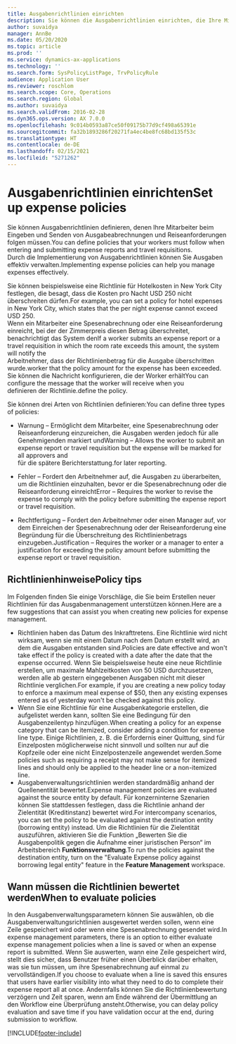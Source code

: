 ```yaml
---
title: Ausgabenrichtlinien einrichten
description: Sie können die Ausgabenrichtlinien einrichten, die Ihre Mitarbeiter beim Eingeben und Senden von Spesenabrechnungen und Reiseanforderungen in Microsoft Dynamics 365 Finance befolgen müssen.
author: suvaidya
manager: AnnBe
ms.date: 05/20/2020
ms.topic: article
ms.prod: ''
ms.service: dynamics-ax-applications
ms.technology: ''
ms.search.form: SysPolicyListPage, TrvPolicyRule
audience: Application User
ms.reviewer: roschlom
ms.search.scope: Core, Operations
ms.search.region: Global
ms.author: suvaidya
ms.search.validFrom: 2016-02-28
ms.dyn365.ops.version: AX 7.0.0
ms.openlocfilehash: 9c014b0593a87ce50f09175b77d9cf498a65391e
ms.sourcegitcommit: fa32b1893286f20271fa4ec4be8fc68bd135f53c
ms.translationtype: HT
ms.contentlocale: de-DE
ms.lasthandoff: 02/15/2021
ms.locfileid: "5271262"
---
```

# <a name="set-up-expense-policies"></a><span data-ttu-id="ce096-103">Ausgabenrichtlinien einrichten</span><span class="sxs-lookup"><span data-stu-id="ce096-103">Set up expense policies</span></span>

<span data-ttu-id="ce096-104">Sie können Ausgabenrichtlinien definieren, denen Ihre Mitarbeiter beim Eingeben und Senden von Ausgabeabrechnungen und Reiseanforderungen folgen müssen.</span><span class="sxs-lookup"><span data-stu-id="ce096-104">You can define policies that your workers must follow when entering and submitting expense reports and travel requisitions.</span></span>         
<span data-ttu-id="ce096-105">Durch die Implementierung von Ausgabenrichtlinien können Sie Ausgaben effektiv verwalten.</span><span class="sxs-lookup"><span data-stu-id="ce096-105">Implementing expense policies can help you manage expenses effectively.</span></span>         

<span data-ttu-id="ce096-106">Sie können beispielsweise eine Richtlinie für Hotelkosten in New York City festlegen, die besagt, dass die Kosten pro Nacht USD 250 nicht überschreiten dürfen.</span><span class="sxs-lookup"><span data-stu-id="ce096-106">For example, you can set a policy for hotel expenses in New York City, which states that the per night expense cannot exceed USD 250.</span></span>       
<span data-ttu-id="ce096-107">Wenn ein Mitarbeiter eine Spesenabrechnung oder eine Reiseanforderung einreicht, bei der der Zimmerpreis diesen Betrag überschreitet, benachrichtigt das System den</span><span class="sxs-lookup"><span data-stu-id="ce096-107">If a worker submits an expense report or a travel requisition in which the room rate exceeds this amount, the system will notify the</span></span>        
<span data-ttu-id="ce096-108">Arbeitnehmer, dass der Richtlinienbetrag für die Ausgabe überschritten wurde.</span><span class="sxs-lookup"><span data-stu-id="ce096-108">worker that the policy amount for the expense has been exceeded.</span></span> <span data-ttu-id="ce096-109">Sie können die Nachricht konfigurieren, die der Worker erhält</span><span class="sxs-lookup"><span data-stu-id="ce096-109">You can configure the message that the worker will receive when you</span></span>        
<span data-ttu-id="ce096-110">definieren der Richtlinie.</span><span class="sxs-lookup"><span data-stu-id="ce096-110">define the policy.</span></span>      
        
<span data-ttu-id="ce096-111">Sie können drei Arten von Richtlinien definieren:</span><span class="sxs-lookup"><span data-stu-id="ce096-111">You can define three types of policies:</span></span>         
        
- <span data-ttu-id="ce096-112">Warnung – Ermöglicht dem Mitarbeiter, eine Spesenabrechnung oder Reiseanforderung einzureichen, die Ausgaben werden jedoch für alle Genehmigenden markiert und</span><span class="sxs-lookup"><span data-stu-id="ce096-112">Warning – Allows the worker to submit an expense report or travel requisition but the expense will be marked for all approvers and</span></span>        
  <span data-ttu-id="ce096-113">für die spätere Berichterstattung.</span><span class="sxs-lookup"><span data-stu-id="ce096-113">for later reporting.</span></span>        

- <span data-ttu-id="ce096-114">Fehler – Fordert den Arbeitnehmer auf, die Ausgaben zu überarbeiten, um die Richtlinien einzuhalten, bevor er die Spesenabrechnung oder die Reiseanforderung einreicht</span><span class="sxs-lookup"><span data-stu-id="ce096-114">Error – Requires the worker to revise the expense to comply with the policy before submitting the expense report or travel requisition.</span></span>       
 
 - <span data-ttu-id="ce096-115">Rechtfertigung – Fordert den Arbeitnehmer oder einen Manager auf, vor dem Einreichen der Spesenabrechnung oder der Reiseanforderung eine Begründung für die Überschreitung des Richtlinienbetrags einzugeben.</span><span class="sxs-lookup"><span data-stu-id="ce096-115">Justification – Requires the worker or a manager to enter a justification for exceeding the policy amount before submitting the expense report or travel requisition.</span></span>        

## <a name="policy-tips"></a><span data-ttu-id="ce096-116">Richtlinienhinweise</span><span class="sxs-lookup"><span data-stu-id="ce096-116">Policy tips</span></span>
<span data-ttu-id="ce096-117">Im Folgenden finden Sie einige Vorschläge, die Sie beim Erstellen neuer Richtlinien für das Ausgabenmanagement unterstützen können.</span><span class="sxs-lookup"><span data-stu-id="ce096-117">Here are a few suggestions that can assist you when creating new policies for expense management.</span></span> 
* <span data-ttu-id="ce096-118">Richtlinien haben das Datum des Inkrafttretens. Eine Richtlinie wird nicht wirksam, wenn sie mit einem Datum nach dem Datum erstellt wird, an dem die Ausgaben entstanden sind.</span><span class="sxs-lookup"><span data-stu-id="ce096-118">Policies are date effective and won't take effect if the policy is created with a date after the date that the expense occurred.</span></span> <span data-ttu-id="ce096-119">Wenn Sie beispielsweise heute eine neue Richtlinie erstellen, um maximale Mahlzeitkosten von 50 USD durchzusetzen, werden alle ab gestern eingegebenen Ausgaben nicht mit dieser Richtlinie verglichen.</span><span class="sxs-lookup"><span data-stu-id="ce096-119">For example, if you are creating a new policy today to enforce a maximum meal expense of $50, then any existing expenses entered as of yesterday won't be checked against this policy.</span></span>
* <span data-ttu-id="ce096-120">Wenn Sie eine Richtlinie für eine Ausgabenkategorie erstellen, die aufgelistet werden kann, sollten Sie eine Bedingung für den Ausgabenzeilentyp hinzufügen.</span><span class="sxs-lookup"><span data-stu-id="ce096-120">When creating a policy for an expense category that can be itemized, consider adding a condition for expense line type.</span></span> <span data-ttu-id="ce096-121">Einige Richtlinien, z. B. die Erfordernis einer Quittung, sind für Einzelposten möglicherweise nicht sinnvoll und sollten nur auf die Kopfzeile oder eine nicht Einzelpostenzeile angewendet werden.</span><span class="sxs-lookup"><span data-stu-id="ce096-121">Some policies such as requiring a receipt may not make sense for itemized lines and should only be applied to the header line or a non-itemized line.</span></span> 
* <span data-ttu-id="ce096-122">Ausgabenverwaltungsrichtlinien werden standardmäßig anhand der Quellenentität bewertet.</span><span class="sxs-lookup"><span data-stu-id="ce096-122">Expense management policies are evaluated against the source entity by default.</span></span> <span data-ttu-id="ce096-123">Für konzerninterne Szenarien können Sie stattdessen festlegen, dass die Richtlinie anhand der Zielentität (Kreditinstanz) bewertet wird.</span><span class="sxs-lookup"><span data-stu-id="ce096-123">For intercompany scenarios, you can set the policy to be evaluated against the destination entity (borrowing entity) instead.</span></span> <span data-ttu-id="ce096-124">Um die Richtlinien für die Zielentität auszuführen, aktivieren Sie die Funktion „Bewerten Sie die Ausgabenpolitik gegen die Aufnahme einer juristischen Person“ im Arbeitsbereich **Funktionsverwaltung**.</span><span class="sxs-lookup"><span data-stu-id="ce096-124">To run the policies against the destination entity, turn on the "Evaluate Expense policy against borrowing legal entity" feature in the **Feature Management** workspace.</span></span>

## <a name="when-to-evaluate-policies"></a><span data-ttu-id="ce096-125">Wann müssen die Richtlinien bewertet werden</span><span class="sxs-lookup"><span data-stu-id="ce096-125">When to evaluate policies</span></span>

<span data-ttu-id="ce096-126">In den Ausgabenverwaltungsparametern können Sie auswählen, ob die Ausgabenverwaltungsrichtlinien ausgewertet werden sollen, wenn eine Zeile gespeichert wird oder wenn eine Spesenabrechnung gesendet wird.</span><span class="sxs-lookup"><span data-stu-id="ce096-126">In expense management parameters, there is an option to either evaluate expense management policies when a line is saved or when an expense report is submitted.</span></span> <span data-ttu-id="ce096-127">Wenn Sie auswerten, wann eine Zeile gespeichert wird, stellt dies sicher, dass Benutzer früher einen Überblick darüber erhalten, was sie tun müssen, um ihre Spesenabrechnung auf einmal zu vervollständigen.</span><span class="sxs-lookup"><span data-stu-id="ce096-127">If you choose to evaluate when a line is saved this ensures that users have earlier visibility into what they need to do to complete their expense report all at once.</span></span> <span data-ttu-id="ce096-128">Andernfalls können Sie die Richtlinienbewertung verzögern und Zeit sparen, wenn am Ende während der Übermittlung an den Workflow eine Überprüfung ansteht.</span><span class="sxs-lookup"><span data-stu-id="ce096-128">Otherwise, you can delay policy evaluation and save time if you have validation occur at the end, during submission to workflow.</span></span>


[!INCLUDE[footer-include](../includes/footer-banner.md)]